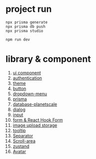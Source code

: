 # project run

```shell
npx prisma generate
npx prisma db push
npx prisma studio

npm run dev

```

# library & component

1. [ui component](https://ui.shadcn.com/)
2. [authentication](https://clerk.com/)
3. [theme](https://ui.shadcn.com/docs/dark-mode/next)
4. [button](https://ui.shadcn.com/docs/components/button)
5. [dropdown-menu](https://ui.shadcn.com/docs/components/dropdown-menu)
6. [prisma](https://www.prisma.io/docs/getting-started/quickstart)
7. [database-planetscale](https://planetscale.com/)
8. [dialog](https://ui.shadcn.com/docs/components/dialog)
9. [input](https://ui.shadcn.com/docs/components/input)
10. [form & React Hook Form](https://ui.shadcn.com/docs/components/form)
11. [image upload storage](https://uploadthing.com/)
12. [tooltip](https://ui.shadcn.com/docs/components/tooltip)
13. [Separator](https://ui.shadcn.com/docs/components/separator)
14. [Scroll-area](https://ui.shadcn.com/docs/components/scroll-area)
15. [zustand](https://zustand-demo.pmnd.rs/)
16. [Avatar](https://ui.shadcn.com/docs/components/avatar)
